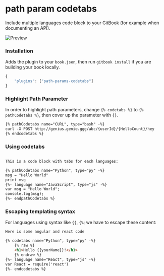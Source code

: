 # path param codetabs

Include multiple languages code block to your GitBook (for example when documenting an API).

![Preview](./preview.png)

### Installation

Adds the plugin to your `book.json`, then run `gitbook install` if you are building your book locally.

```js
{
    "plugins": ["path-params-codetabs"]
}
```

### Highlight Path Parameter

In order to highlight path parameters, change `{% codetabs %}` to `{% pathCodetabs %}`, then cover up the parameter with `{}`. 
```md
{% pathCodetabs name="CURL", type="bash" -%}
curl -X POST http://genius.genie.ggg/abc/{userId}/{HelloCount}/hey
{% endcodetabs %}
```

### Using codetabs
```md

This is a code block with tabs for each languages:

{% pathCodetabs name="Python", type="py" -%}
msg = "Hello World"
print msg
{%- language name="JavaScript", type="js" -%}
var msg = "Hello World";
console.log(msg);
{%- endpathCodetabs %}
```

### Escaping templating syntax

For languages using syntax like `{{`, `{%`; we have to escape these content:


```md
Here is some angular and react code

{% codetabs name="Python", type="py" -%}
    {% raw %}
    <h1>Hello {{yourName}}!</h1>
    {% endraw %}
{%- language name="React", type="js" -%}
var React = require('react')
{%- endcodetabs %}
```

